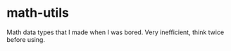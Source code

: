 # math-utils
Math data types that I made when I was bored. Very inefficient, think twice before using.
